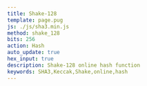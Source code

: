```yaml
---
title: Shake-128
template: page.pug
js: ./js/sha3.min.js
method: shake_128
bits: 256
action: Hash
auto_update: true
hex_input: true
description: Shake-128 online hash function
keywords: SHA3,Keccak,Shake,online,hash
---
```

